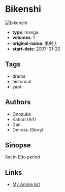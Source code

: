 # Bikenshi

![bikenshi](https://cdn.myanimelist.net/images/manga/1/30382.jpg)

-   **type**: manga
-   **volumes**: 1
-   **original-name**: 美剣士
-   **start-date**: 2007-01-20

## Tags

-   drama
-   historical
-   yaoi

## Authors

-   Onozuka
-   Kahori (Art)
-   Dan
-   Oniroku (Story)

## Sinopse

Set in Edo period

## Links

-   [My Anime list](https://myanimelist.net/manga/19539/Bikenshi)
